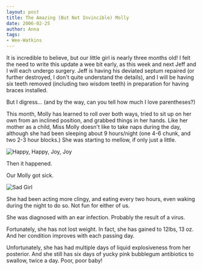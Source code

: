 ```yaml
---
layout: post
title: The Amazing (But Not Invincible) Molly
date: 2006-02-25
author: Anna
tags:
- Wee-Watkins
---
```


It is incredible to believe, but our little girl is nearly three months old! I felt the need to write this update a wee bit early, as this week and next Jeff and I will each undergo surgery. Jeff is having his deviated septum repaired (or further destroyed, I don't quite understand the details), and I will be having six teeth removed (including two wisdom teeth) in preparation for having braces installed.

But I digress... (and by the way, can you tell how much I love parentheses?)

This month, Molly has learned to roll over both ways, tried to sit up on her own from an inclined position, and grabbed things in her hands. Like her mother as a child, Miss Molly doesn't like to take naps during the day, although she had been sleeping about 9 hours/night (one 4-6 chunk, and two 2-3 hour blocks.) She was starting to mellow, if only just a little.

<div class="figure"><img class="photo" src="http://static.flickr.com/41/104450718_9f297a98ff.jpg" alt="Happy, Happy, Joy, Joy" border="0"> </div>

Then it happened.

Our Molly got sick.

<div class="figure"><img class="photo" src="http://static.flickr.com/43/104451363_4f64da03b9.jpg" alt="Sad Girl" border="0"> </div>

She had been acting more clingy, and eating every two hours, even waking during the night to do so. Not fun for either of us. 

She was diagnosed with an ear infection. Probably the result of a virus.

Fortunately, she has not lost weight. In fact, she has gained to 12lbs, 13 oz. And her condition improves with each passing day.

Unfortunately, she has had multiple days of liquid explosiveness from her posterior. And she still has six days of yucky pink bubblegum antibiotics to swallow, twice a day. Poor, poor baby!

